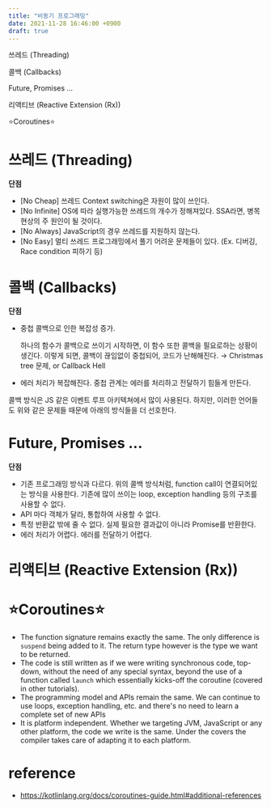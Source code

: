 ```yaml
---
title: "비동기 프로그래밍"
date: 2021-11-28 16:46:00 +0900
draft: true
---
```


쓰레드 (Threading)

콜백 (Callbacks)

Future, Promises ...

리액티브 (Reactive Extension (Rx))

⭐️Coroutines⭐️

  

# 쓰레드 (Threading)

**단점**

- [No Cheap] 쓰레드 Context switching은 자원이 많이 쓰인다.
- [No Infinite] OS에 따라 실행가능한 쓰레드의 개수가 정해져있다. SSA라면, 병목현상의 주 원인이 될 것이다.
- [No Always] JavaScript의 경우 쓰레드를 지원하지 않는다.
- [No Easy] 멀티 쓰레드 프로그래밍에서 풀기 어려운 문제들이 있다. (Ex. 디버깅, Race condition 피하기 등)

  

# 콜백 (Callbacks)

**단점**

- 중첩 콜백으로 인한 복잡성 증가.
    
    하나의 함수가 콜백으로 쓰이기 시작하면, 이 함수 또한 콜백을 필요로하는 상황이 생긴다. 이렇게 되면, 콜백이 끊임없이 중첩되어, 코드가 난해해진다. → Christmas tree 문제, or Callback Hell
    
- 에러 처리가 복잡해진다. 중첩 관계는 에러를 처리하고 전달하기 힘들게 만든다.

  

콜백 방식은 JS 같은 이벤트 루프 아키텍쳐에서 많이 사용된다. 하지만, 이러한 언어들도 위와 같은 문제들 때문에 아래의 방식들을 더 선호한다.

  

# Future, Promises ...

**단점**

- 기존 프로그래밍 방식과 다르다. 위의 콜백 방식처럼, function call이 연결되어있는 방식을 사용한다. 기존에 많이 쓰이는 loop, exception handling 등의 구조를 사용할 수 없다.
- API 마다 객체가 달라, 통합하여 사용할 수 없다.
- 특정 반환값 밖에 줄 수 없다. 실제 필요한 결과값이 아니라 Promise를 반환한다.
- 에러 처리가 어렵다. 에러를 전달하기 어렵다.

  

  

# 리액티브 (Reactive Extension (Rx))

  

  

  

# ⭐️Coroutines⭐️

  

- The function signature remains exactly the same. The only difference is `suspend` being added to it. The return type however is the type we want to be returned.
- The code is still written as if we were writing synchronous code, top-down, without the need of any special syntax, beyond the use of a function called `launch` which essentially kicks-off the coroutine (covered in other tutorials).
- The programming model and APIs remain the same. We can continue to use loops, exception handling, etc. and there's no need to learn a complete set of new APIs
- It is platform independent. Whether we targeting JVM, JavaScript or any other platform, the code we write is the same. Under the covers the compiler takes care of adapting it to each platform.

# reference
- https://kotlinlang.org/docs/coroutines-guide.html#additional-references